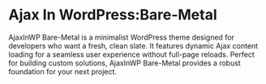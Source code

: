 # Ajax In WordPress:Bare-Metal
 AjaxInWP Bare-Metal is a minimalist WordPress theme designed for developers who want a fresh, clean slate. It features dynamic Ajax content loading for a seamless user experience without full-page reloads. Perfect for building custom solutions, AjaxInWP Bare-Metal provides a robust foundation for your next project.
